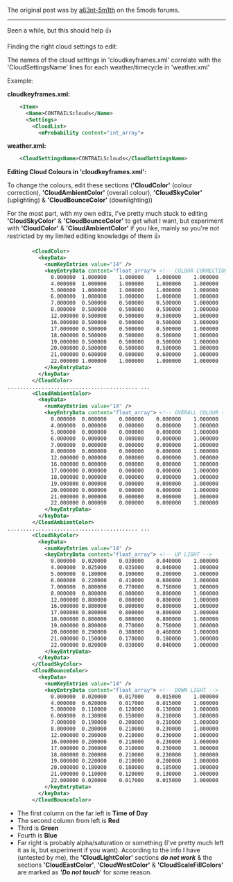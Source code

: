 The original post was by [a63nt-5m1th](https://www.gta5-mods.com/users/a63nt-5m1th) on the 5mods forums.

***

Been a while, but this should help :thumbsup:

Finding the right cloud settings to edit:

The names of the cloud settings in 'cloudkeyframes.xml' correlate with the 'CloudSettingsName' lines for each weather/timecycle in 'weather.xml'

Example:

**cloudkeyframes.xml:** 
```xml
	<Item> 
	  <Name>CONTRAILSclouds</Name>
	  <Settings>
		<CloudList>
		  <mProbability content="int_array">
```

**weather.xml:**
```xml
	<CloudSettingsName>CONTRAILSclouds</CloudSettingsName>
```

**Editing Cloud Colours in 'cloudkeyframes.xml':**

To change the colours, edit these sections (**'CloudColor'** (colour correction), **'CloudAmbientColor'** (overall colour), **'CloudSkyColor'** (uplighting) & **'CloudBounceColor'** (downlighting))

For the most part, with my own edits, I've pretty much stuck to editing **'CloudSkyColor'** & **'CloudBounceColor'** to get what I want, but experiment with **'CloudColor'** & **'CloudAmbientColor'** if you like, mainly so you're not restricted by my limited editing knowledge of them :thumbsup:

```xml
		<CloudColor>
		  <keyData>
			<numKeyEntries value="14" />
			<keyEntryData content="float_array"> <!-- COLOUR CORRECTION -->
			  0.000000	1.000000	1.000000	1.000000	1.000000
			  4.000000	1.000000	1.000000	1.000000	1.000000
			  5.000000	1.000000	1.000000	1.000000	1.000000
			  6.000000	1.000000	1.000000	1.000000	1.000000
			  7.000000	0.500000	0.500000	0.500000	1.000000
			  8.000000	0.500000	0.500000	0.500000	1.000000
			  12.000000	0.500000	0.500000	0.500000	1.000000
			  16.000000	0.500000	0.500000	0.500000	1.000000
			  17.000000	0.500000	0.500000	0.500000	1.000000
			  18.000000	0.500000	0.500000	0.500000	1.000000
			  19.000000	0.500000	0.500000	0.500000	1.000000
			  20.000000	0.500000	0.500000	0.500000	1.000000
			  21.000000	0.600000	0.600000	0.600000	1.000000
			  22.000000	1.000000	1.000000	1.000000	1.000000
			</keyEntryData>
		  </keyData>
		</CloudColor>
.......................................... ...
		<CloudAmbientColor>
		  <keyData>
			<numKeyEntries value="14" />
			<keyEntryData content="float_array"> <!-- OVERALL COLOUR -->
			  0.000000	0.000000	0.000000	0.000000	1.000000
			  4.000000	0.000000	0.000000	0.000000	1.000000
			  5.000000	0.000000	0.000000	0.000000	1.000000
			  6.000000	0.000000	0.000000	0.000000	1.000000
			  7.000000	0.000000	0.000000	0.000000	1.000000
			  8.000000	0.000000	0.000000	0.000000	1.000000
			  12.000000	0.000000	0.000000	0.000000	1.000000
			  16.000000	0.000000	0.000000	0.000000	1.000000
			  17.000000	0.000000	0.000000	0.000000	1.000000
			  18.000000	0.000000	0.000000	0.000000	1.000000
			  19.000000	0.000000	0.000000	0.000000	1.000000
			  20.000000	0.000000	0.000000	0.000000	1.000000
			  21.000000	0.000000	0.000000	0.000000	1.000000
			  22.000000	0.000000	0.000000	0.000000	1.000000
			</keyEntryData>
		  </keyData>
		</CloudAmbientColor>
.......................................... ...
		<CloudSkyColor>
		  <keyData>
			<numKeyEntries value="14" />
			<keyEntryData content="float_array"> <!-- UP LIGHT -->
			  0.000000	0.020000	0.030000	0.040000	1.000000
			  4.000000	0.025000	0.035000	0.040000	1.000000
			  5.000000	0.180000	0.190000	0.200000	1.000000
			  6.000000	0.220000	0.410000	0.600000	1.000000
			  7.000000	0.800000	0.770000	0.750000	1.000000
			  8.000000	0.800000	0.800000	0.800000	1.000000
			  12.000000	0.800000	0.800000	0.800000	1.000000
			  16.000000	0.800000	0.800000	0.800000	1.000000
			  17.000000	0.800000	0.800000	0.800000	1.000000
			  18.000000	0.800000	0.800000	0.800000	1.000000
			  19.000000	0.800000	0.770000	0.750000	1.000000
			  20.000000	0.290000	0.380000	0.460000	1.000000
			  21.000000	0.150000	0.170000	0.180000	1.000000
			  22.000000	0.020000	0.030000	0.040000	1.000000
			</keyEntryData>
		  </keyData>
		</CloudSkyColor>
		<CloudBounceColor>
		  <keyData>
			<numKeyEntries value="14" />
			<keyEntryData content="float_array"> <!-- DOWN LIGHT -->
			  0.000000	0.020000	0.017000	0.015000	1.000000
			  4.000000	0.020000	0.017000	0.015000	1.000000
			  5.000000	0.110000	0.120000	0.130000	1.000000
			  6.000000	0.130000	0.150000	0.210000	1.000000
			  7.000000	0.190000	0.200000	0.210000	1.000000
			  8.000000	0.200000	0.210000	0.230000	1.000000
			  12.000000	0.200000	0.210000	0.230000	1.000000
			  16.000000	0.200000	0.210000	0.230000	1.000000
			  17.000000	0.200000	0.210000	0.230000	1.000000
			  18.000000	0.200000	0.210000	0.230000	1.000000
			  19.000000	0.220000	0.210000	0.200000	1.000000
			  20.000000	0.180000	0.180000	0.185000	1.000000
			  21.000000	0.110000	0.120000	0.130000	1.000000
			  22.000000	0.020000	0.017000	0.015000	1.000000
			</keyEntryData>
		  </keyData>
		</CloudBounceColor>
```
* The first column on the far left is **Time of Day**
* The second column from left is **Red**
* Third is **Green**
* Fourth is **Blue**
* Far right is probably alpha/saturation or something (I've pretty much left it as is, but experiment if you want).
According to the info I have (untested by me), the **'CloudLightColor'** sections _**do not work**_ & the sections **'CloudEastColor'**, **'CloudWestColor'** & **'CloudScaleFillColors'** are marked as _**'Do not touch**_' for some reason.
